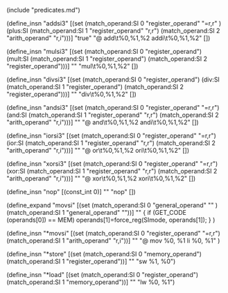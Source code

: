 (include "predicates.md")

(define_insn "addsi3"
    [(set (match_operand:SI          0 "register_operand" "=r,r" )
	      (plus:SI (match_operand:SI 1 "register_operand" "r,r")
		           (match_operand:SI 2 "arith_operand" "r,i")))]
  "true"
  "@
   add\t%0,%1,%2
   addi\t%0,%1,%2"
  [])

(define_insn "mulsi3"
    [(set (match_operand:SI          0 "register_operand")
	      (mult:SI (match_operand:SI 1 "register_operand")
		           (match_operand:SI 2 "register_operand")))]
  ""
  "mul\t%0,%1,%2"
  [])

(define_insn "divsi3"
    [(set (match_operand:SI          0 "register_operand")
	      (div:SI (match_operand:SI 1 "register_operand")
		           (match_operand:SI 2 "register_operand")))]
  ""
  "div\t%0,%1,%2"
  [])

(define_insn "andsi3"
    [(set (match_operand:SI          0 "register_operand" "=r,r")
	      (and:SI (match_operand:SI 1 "register_operand" "r,r")
		           (match_operand:SI 2 "arith_operand" "r,i")))]
  ""
  "@
   and\t%0,%1,%2
   andi\t%0,%1,%2"
  [])

(define_insn "iorsi3"
    [(set (match_operand:SI          0 "register_operand" "=r,r")
	      (ior:SI (match_operand:SI 1 "register_operand" "r,r")
		           (match_operand:SI 2 "arith_operand" "r,i")))]
  ""
  "@
   or\t%0,%1,%2
   ori\t%0,%1,%2"
  [])

(define_insn "xorsi3"
    [(set (match_operand:SI          0 "register_operand" "=r,r")
	      (xor:SI (match_operand:SI 1 "register_operand" "r,r")
		           (match_operand:SI 2 "arith_operand" "r,i")))]
  ""
  "@
   xor\t%0,%1,%2
   xori\t%0,%1,%2"
  [])

(define_insn "nop"
  [(const_int 0)]
  ""
  "nop"
  [])

(define_expand "movsi"
    [(set (match_operand:SI 0 "general_operand" "" )
	      (match_operand:SI 1 "general_operand" ""))]
  ""
  {
  if (GET_CODE (operands[0]) == MEM)
      operands[1]=force_reg(SImode, operands[1]);
  }
  )

(define_insn "*movsi"
    [(set (match_operand:SI 0 "register_operand" "=r,r")
	      (match_operand:SI 1 "arith_operand" "r,i"))]
  ""
  "@
   mov %0, %1
   li %0, %1"
  )

(define_insn "*store"
  [(set (match_operand:SI 0 "memory_operand")
	(match_operand:SI 1 "register_operand"))]
  ""
  "sw %1, %0")

(define_insn "*load"
  [(set (match_operand:SI 0 "register_operand")
	(match_operand:SI 1 "memory_operand"))]
  ""
  "lw %0, %1")
